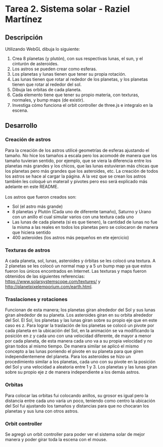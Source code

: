 # Tarea 2. Sistema solar - Raziel Martínez

## Descripción
Utilizando WebGL dibuja lo siguiente: 
1. Crea 8 planetas (y plutón), con sus respectivas lunas, el sun, y el cinturón de asteroides.
2. Los astros se pueden crear como esferas.
3. Los planetas y lunas tienen que tener su propia rotación.
4. Las lunas tienen que rotar al rededor de los planetas, y los planetas tienen que rotar al rededor del sol.
5. Dibuja las orbitas de cada planeta.
6. Cada elemento tiene que tener su propio materia, con texturas, normales, y bump maps (de existir).
7. Investiga cómo funciona el orbit controller de three.js e integralo en la escena.

## Desarrollo

### Creación de astros
Para la creación de los astros utilicé geometrías de esferas ajustando el tamaño. No hice los tamaños a escala pero los acomodé de manera que los tamaño tuvieran sentido, por ejemplo, que se viera la diferencia
entre los planetas más grandes y los chicos, que las lunas estuvieran más chicas que los planetas pero más grandes que los asteroides, etc. La creación de todos los astros se hace al cargar la página. A la vez que se crean los astros también les coloqué un materail
y pivotes pero eso será explicado más adelante en este README.<br/>
<br/>
Los astros que fueron creados son:<br/>
- Sol (el astro más grande)
- 8 planetas y Plutón (Cada uno de diferente tamaño), Saturno y Urano con un anillo el cual simular varios con una textura cada uno
- Las lunas de cada planeta (si es que tienen), la cantidad de lunas no fue la misma a las reales en todos los planetas pero se colocaron de manera que hiciera sentido
- 400 asteroides (los astros más pequeños en ete ejercicio)

### Texturas de astros
A cada planeta, sol, lunas, asteroides y órbitas se les colocó una textura.  A 2 planetas se les colocó un normal map y a 5 un bump map ya que estos fueron los únicos encontrados en Internet. 
Las texturas y maps fueron obtenidos de las siguientes referencias: https://www.solarsystemscope.com/textures/ y http://planetpixelemporium.com/earth.html.

### Traslaciones y rotaciones
Funcionan de esta manera; los planetas giran alrededor del Sol y sus lunas giran alrededor de su planeta. Los asteroides giran en su orbita alrededor del Sol. El Sol, los planetas y las lunas giran sobre su propio eje 
que en este caso es z. Para lograr la traslación de los planetas se colocó un pivote por cada planeta en la ubicación del Sol, en la animación se va modificando la posición en z y cada uno con una velocidad diferente, de mayor a menor por cada planeta,
de esta manera cada uno va a su propia velocidad y no giran todos al mismo tiempo. De manera similar se aplicó el mismo concepto a las lunas poniendo el pivote en su planeta para que giren independientemene del planeta. Para los asteroides se hizo un procedimiento similar a los planetas, cada uno con su pivote en la posición del Sol y una velocidad a aleatoria entre 1 y 3. 
Los planetas y las lunas giran sobre su propio eje z de manera independiente a los demás astros.

### Orbitas
Para colocar las orbitas fui colocando anillos, su grosor es igual pero la distancia entre cada uno varía un poco, teniendo como centro la ubicación del Sol fui ajustando los tamaños y distancias para que no chocaran los planetas y sus luna con otros astros.

### Orbit controller
Se agregó un orbit controller para poder ver el sistema solar de mejor manera y poder girar toda la escena con el mouse.
